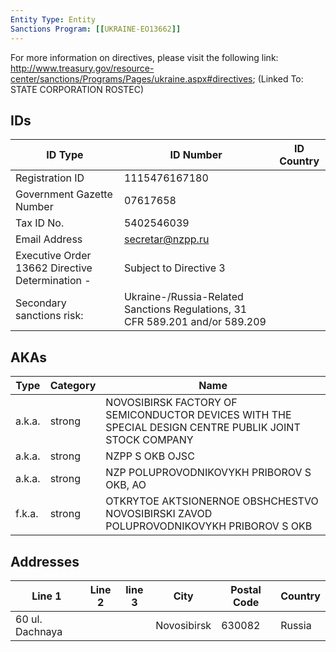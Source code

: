 ```yaml
---
Entity Type: Entity
Sanctions Program: [[UKRAINE-EO13662]]
---
```

For more information on directives, please visit the following link: http://www.treasury.gov/resource-center/sanctions/Programs/Pages/ukraine.aspx#directives; (Linked To: STATE CORPORATION ROSTEC)

## IDs
| ID Type | ID Number | ID Country |
|---------|-----------|------------|
| Registration ID | 1115476167180 |  |
| Government Gazette Number | 07617658 |  |
| Tax ID No. | 5402546039 |  |
| Email Address | secretar@nzpp.ru |  |
| Executive Order 13662 Directive Determination - | Subject to Directive 3 |  |
| Secondary sanctions risk: | Ukraine-/Russia-Related Sanctions Regulations, 31 CFR 589.201 and/or 589.209 |  |


## AKAs
| Type | Category | Name      | 
|------|----------|-----------|
| a.k.a. | strong | NOVOSIBIRSK FACTORY OF SEMICONDUCTOR DEVICES WITH THE SPECIAL DESIGN CENTRE PUBLIK JOINT STOCK COMPANY |
| a.k.a. | strong | NZPP S OKB OJSC |
| a.k.a. | strong | NZP POLUPROVODNIKOVYKH PRIBOROV S OKB, AO |
| f.k.a. | strong | OTKRYTOE AKTSIONERNOE OBSHCHESTVO NOVOSIBIRSKI ZAVOD POLUPROVODNIKOVYKH PRIBOROV S OKB |


## Addresses
| Line 1 | Line 2 | line 3 | City | Postal Code| Country | 
|--------|--------|--------|------|------------|---------|
| 60 ul. Dachnaya |  |  | Novosibirsk | 630082 | Russia |

